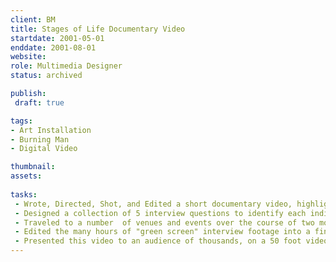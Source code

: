 ```yaml
---
client: BM
title: Stages of Life Documentary Video
startdate: 2001-05-01
enddate: 2001-08-01
website: 
role: Multimedia Designer
status: archived

publish: 
 draft: true

tags:
- Art Installation
- Burning Man
- Digital Video

thumbnail: 
assets: 
  
tasks: 
 - Wrote, Directed, Shot, and Edited a short documentary video, highlighting the different perspectives we humans have on concept of "life stages". 
 - Designed a collection of 5 interview questions to identify each individual's experience in life and ideas on the topic.
 - Traveled to a number  of venues and events over the course of two months to conduct interviews with a diverse population.
 - Edited the many hours of "green screen" interview footage into a final 5 minute short movie.
 - Presented this video to an audience of thousands, on a 50 foot video screen at the Burning Man arts festival.
---
```


